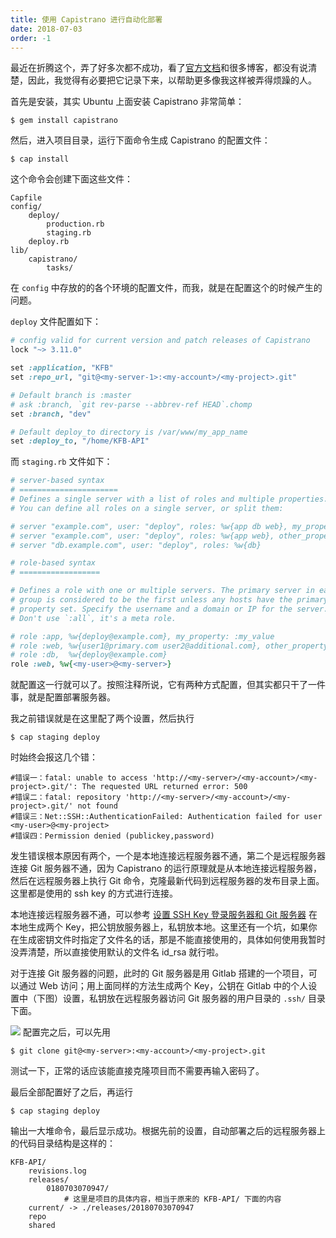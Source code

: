 ```yaml
---
title: 使用 Capistrano 进行自动化部署
date: 2018-07-03
order: -1 
---
```


最近在折腾这个，弄了好多次都不成功，看了[官方文档](https://capistranorb.com/)和很多博客，都没有说清楚，因此，我觉得有必要把它记录下来，以帮助更多像我这样被弄得烦躁的人。

首先是安装，其实 Ubuntu 上面安装 Capistrano 非常简单：
``` shell
$ gem install capistrano
```

然后，进入项目目录，运行下面命令生成 Capistrano 的配置文件：
``` shell
$ cap install
```
这个命令会创建下面这些文件：
``` shell
Capfile
config/
    deploy/
        production.rb
        staging.rb
    deploy.rb
lib/
    capistrano/
        tasks/
```
在 `config` 中存放的的各个环境的配置文件，而我，就是在配置这个的时候产生的问题。

`deploy` 文件配置如下：
``` ruby
# config valid for current version and patch releases of Capistrano
lock "~> 3.11.0"

set :application, "KFB"
set :repo_url, "git@<my-server-1>:<my-account>/<my-project>.git"

# Default branch is :master
# ask :branch, `git rev-parse --abbrev-ref HEAD`.chomp
set :branch, "dev"

# Default deploy_to directory is /var/www/my_app_name
set :deploy_to, "/home/KFB-API"
```
而 `staging.rb` 文件如下：
``` ruby
# server-based syntax
# ======================
# Defines a single server with a list of roles and multiple properties.
# You can define all roles on a single server, or split them:

# server "example.com", user: "deploy", roles: %w{app db web}, my_property: :my_value
# server "example.com", user: "deploy", roles: %w{app web}, other_property: :other_value
# server "db.example.com", user: "deploy", roles: %w{db}

# role-based syntax
# ==================

# Defines a role with one or multiple servers. The primary server in each
# group is considered to be the first unless any hosts have the primary
# property set. Specify the username and a domain or IP for the server.
# Don't use `:all`, it's a meta role.

# role :app, %w{deploy@example.com}, my_property: :my_value
# role :web, %w{user1@primary.com user2@additional.com}, other_property: :other_value
# role :db,  %w{deploy@example.com}
role :web, %w{<my-user>@<my-server>}
```
就配置这一行就可以了。按照注释所说，它有两种方式配置，但其实都只干了一件事，就是配置部署服务器。

我之前错误就是在这里配了两个设置，然后执行
``` shell
$ cap staging deploy
```
时始终会报这几个错：

``` shell
#错误一：fatal: unable to access 'http://<my-server>/<my-account>/<my-project>.git/': The requested URL returned error: 500
#错误二：fatal: repository 'http://<my-server>/<my-account>/<my-project>.git/' not found
#错误三：Net::SSH::AuthenticationFailed: Authentication failed for user <my-user>@<my-project>
#错误四：Permission denied (publickey,password)
```

发生错误根本原因有两个，一个是本地连接远程服务器不通，第二个是远程服务器连接 Git 服务器不通，因为 Capistrano 的运行原理就是从本地连接远程服务器，然后在远程服务器上执行 Git 命令，克隆最新代码到远程服务器的发布目录上面。这里都是使用的 ssh key 的方式进行连接。

本地连接远程服务器不通，可以参考 [设置 SSH Key 登录服务器和 Git 服务器](http://feiffy.cc/ssh-key-login-server-and-git) 在本地生成两个 Key，把公钥放服务器上，私钥放本地。这里还有一个坑，如果你在生成密钥文件时指定了文件名的话，那是不能直接使用的，具体如何使用我暂时没弄清楚，所以直接使用默认的文件名 id_rsa 就行啦。

对于连接 Git 服务器的问题，此时的 Git 服务器是用 Gitlab 搭建的一个项目，可以通过 Web 访问；用上面同样的方法生成两个 Key，公钥在 Gitlab 中的个人设置中（下图）设置，私钥放在远程服务器访问 Git 服务器的用户目录的 `.ssh/` 目录下面。

![](http://cdn.feiffy.cc/blog/2018/07/03/auto-deploy-with-capistrano.png)
配置完之后，可以先用

``` shell
$ git clone git@<my-server>:<my-account>/<my-project>.git 
```

测试一下，正常的话应该能直接克隆项目而不需要再输入密码了。

最后全部配置好了之后，再运行

``` shell
$ cap staging deploy
```

输出一大堆命令，最后显示成功。根据先前的设置，自动部署之后的远程服务器上的代码目录结构是这样的：

``` shell
KFB-API/
    revisions.log
    releases/
        0180703070947/
            # 这里是项目的具体内容，相当于原来的 KFB-API/ 下面的内容
    current/ -> ./releases/20180703070947
    repo
    shared
```